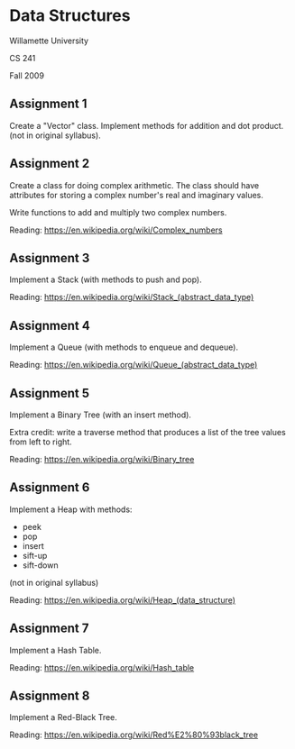 # Data Structures

Willamette University

CS 241

Fall 2009

## Assignment 1

Create a "Vector" class.  Implement methods for addition and dot product. (not in original syllabus).

## Assignment 2

Create a class for doing complex arithmetic.  The class should have attributes for storing a complex number's real and imaginary values.

Write functions to add and multiply two complex numbers.

Reading: https://en.wikipedia.org/wiki/Complex_numbers

## Assignment 3

Implement a Stack (with methods to push and pop).

Reading: https://en.wikipedia.org/wiki/Stack_(abstract_data_type)

## Assignment 4

Implement a Queue (with methods to enqueue and dequeue).

Reading: https://en.wikipedia.org/wiki/Queue_(abstract_data_type)

## Assignment 5

Implement a Binary Tree (with an insert method).

Extra credit: write a traverse method that produces a list of the tree values from left to right.

Reading: https://en.wikipedia.org/wiki/Binary_tree

## Assignment 6

Implement a Heap with methods:
- peek
- pop
- insert
- sift-up
- sift-down

(not in original syllabus)

Reading: https://en.wikipedia.org/wiki/Heap_(data_structure)

## Assignment 7

Implement a Hash Table.

Reading: https://en.wikipedia.org/wiki/Hash_table

## Assignment 8

Implement a Red-Black Tree.

Reading: https://en.wikipedia.org/wiki/Red%E2%80%93black_tree

